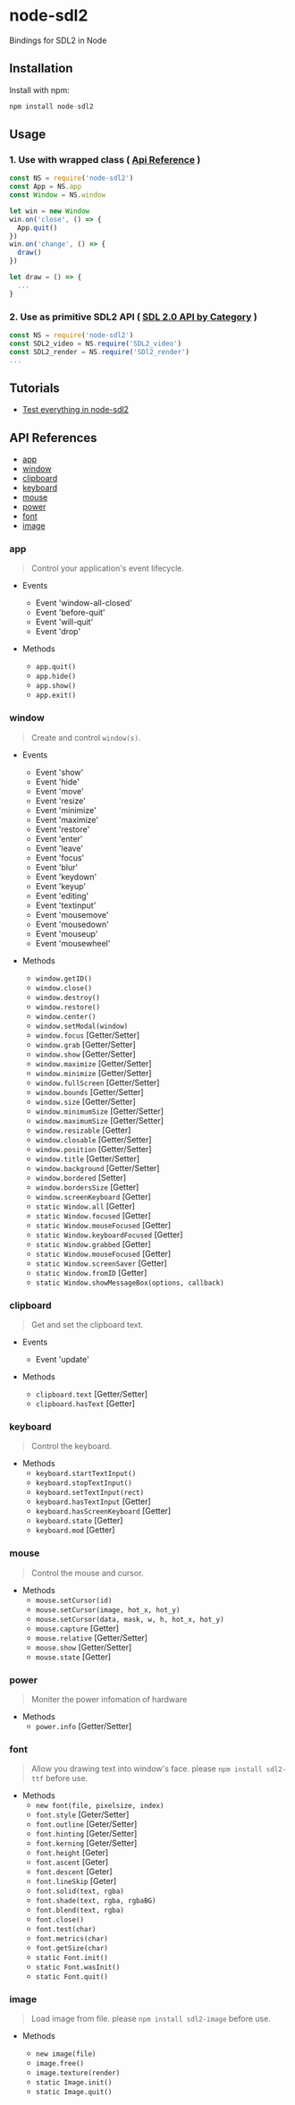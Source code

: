 # node-sdl2
Bindings for SDL2 in Node

## Installation
Install with npm:
```javascript
npm install node-sdl2
```

## Usage

### 1. Use with wrapped class ( [Api Reference](#api-references) )

```javascript
const NS = require('node-sdl2')
const App = NS.app
const Window = NS.window

let win = new Window
win.on('close', () => {
  App.quit()
})
win.on('change', () => {
  draw()
})

let draw = () => {
  ...
}

```

### 2. Use as primitive SDL2 API ( [SDL 2.0 API by Category](https://wiki.libsdl.org/APIByCategory) )

```javascript
const NS = require('node-sdl2')
const SDL2_video = NS.require('SDL2_video')
const SDL2_render = NS.require('SDl2_render')
...
```

## Tutorials

- [Test everything in node-sdl2](/test/test.js)

## API References

* [app](#app)
* [window](#window)
* [clipboard](#clipboard)
* [keyboard](#keyboard)
* [mouse](#mouse)
* [power](#power)
* [font](#font)
* [image](#image)

### app
> Control your application's event lifecycle.

- Events
  - Event 'window-all-closed'
  - Event 'before-quit'
  - Event 'will-quit'
  - Event 'drop'

- Methods
  - `app.quit()`
  - `app.hide()`
  - `app.show()`
  - `app.exit()`

### window
> Create and control `window(s)`.

- Events
  - Event 'show'
  - Event 'hide'
  - Event 'move'
  - Event 'resize'
  - Event 'minimize'
  - Event 'maximize'
  - Event 'restore'
  - Event 'enter'
  - Event 'leave'
  - Event 'focus'
  - Event 'blur'
  - Event 'keydown'
  - Event 'keyup'
  - Event 'editing'
  - Event 'textinput'
  - Event 'mousemove'
  - Event 'mousedown'
  - Event 'mouseup'
  - Event 'mousewheel'

- Methods
  - `window.getID()`
  - `window.close()`
  - `window.destroy()`
  - `window.restore()`
  - `window.center()`
  - `window.setModal(window)`
  - `window.focus` [Getter/Setter]
  - `window.grab` [Getter/Setter]
  - `window.show` [Getter/Setter]
  - `window.maximize` [Getter/Setter]
  - `window.minimize` [Getter/Setter]
  - `window.fullScreen` [Getter/Setter]
  - `window.bounds` [Getter/Setter]
  - `window.size` [Getter/Setter]
  - `window.minimumSize` [Getter/Setter]
  - `window.maximumSize` [Getter/Setter]
  - `window.resizable` [Getter]
  - `window.closable` [Getter/Setter]
  - `window.position` [Getter/Setter]
  - `window.title` [Getter/Setter]
  - `window.background` [Getter/Setter]
  - `window.bordered` [Setter]
  - `window.bordersSize` [Getter]
  - `window.screenKeyboard` [Getter]
  - `static Window.all` [Getter]
  - `static Window.focused` [Getter]
  - `static Window.mouseFocused` [Getter]
  - `static Window.keyboardFocused` [Getter]
  - `static Window.grabbed` [Getter]
  - `static Window.mouseFocused` [Getter]
  - `static Window.screenSaver` [Getter]
  - `static Window.fromID` [Getter]
  - `static Window.showMessageBox(options, callback)`



### clipboard
> Get and set the clipboard text.

- Events
  - Event 'update'

- Methods
  - `clipboard.text` [Getter/Setter]
  - `clipboard.hasText` [Getter]

### keyboard
> Control the keyboard.

- Methods
  - `keyboard.startTextInput()`
  - `keyboard.stopTextInput()`
  - `keyboard.setTextInput(rect)`
  - `keyboard.hasTextInput` [Getter]
  - `keyboard.hasScreenKeyboard` [Getter]
  - `keyboard.state` [Getter]
  - `keyboard.mod` [Getter]

### mouse
> Control the mouse and cursor.

- Methods
  - `mouse.setCursor(id)`
  - `mouse.setCursor(image, hot_x, hot_y)`
  - `mouse.setCursor(data, mask, w, h, hot_x, hot_y)`
  - `mouse.capture` [Getter]
  - `mouse.relative` [Getter/Setter]
  - `mouse.show` [Getter/Setter]
  - `mouse.state` [Getter]

### power
> Moniter the power infomation of hardware

- Methods
  - `power.info` [Getter/Setter]

### font
> Allow you drawing text into window's face.
please `npm install sdl2-ttf` before use.

- Methods
  - `new font(file, pixelsize, index)`
  - `font.style` [Geter/Setter]
  - `font.outline` [Geter/Setter]
  - `font.hinting` [Geter/Setter]
  - `font.kerning` [Geter/Setter]
  - `font.height` [Geter]
  - `font.ascent` [Geter]
  - `font.descent` [Geter]
  - `font.lineSkip` [Geter]
  - `font.solid(text, rgba)`
  - `font.shade(text, rgba, rgbaBG)`
  - `font.blend(text, rgba)`
  - `font.close()`
  - `font.test(char)`
  - `font.metrics(char)`
  - `font.getSize(char)`
  - `static Font.init()`
  - `static Font.wasInit()`
  - `static Font.quit()`

### image
> Load image from file.
please `npm install sdl2-image` before use.

- Methods

  - `new image(file)`
  - `image.free()`
  - `image.texture(render)`
  - `static Image.init()`
  - `static Image.quit()`
